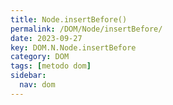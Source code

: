 ```yaml
---
title: Node.insertBefore()
permalink: /DOM/Node/insertBefore/
date: 2023-09-27
key: DOM.N.Node.insertBefore
category: DOM
tags: [metodo dom]
sidebar:
  nav: dom
---
```

